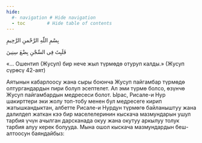 ```yaml
---
hide:
  #- navigation # Hide navigation
  - toc        # Hide table of contents
---
```


<p class="t_center arabic"> بِسْمِ اللّهِ الرَّحْمنِ الرَّحِيمِ </p>
<p class="t_center arabic">فَلَبِثَ فِى السِّجْنِ بِضْعَ سِنِينَ</p>
«... Ошентип (Жусуп) бир нече жыл түрмөдө отуруп калды.» (Жусуп сүрөсү 42-аят)

Аятынын кабарлоосу жана сыры боюнча Жусуп пайгамбар түрмөдө олтургандардын пири болуп эсептелет. Ал эми түрмө болсо, өзүнчө Жусуп пайгамбардын медресеси болот. Ырас, Рисале-и Нур шакирттери эки жолу топ-тобу менен бул медресеге кирип жатышкандыктан, албетте Рисале-и Нурдун түрмөгө байланыштуу жана далилдеп жаткан кээ бир маселелеринин кыскача мазмундарын ушул тарбия үчүн ачылган дарсканада окуу жана окутуу аркылуу толук тарбия алуу керек болууда. Мына ошол кыскача мазмундардын беш-алтоосун баяндайбыз: